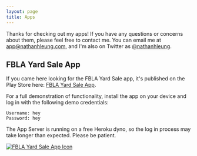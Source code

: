 ```yaml
---
layout: page
title: Apps
---
```

Thanks for checking out my apps! If you have any questions or concerns about them, please feel free to contact me. You can email me at [app@nathanhleung.com](mailto:app@nathanhleung.com), and I'm also on Twitter as <a href="https://twitter.com/nathanhleung" target="_blank">@nathanhleung</a>.

## FBLA Yard Sale App
If you came here looking for the FBLA Yard Sale app, it's published on the Play Store here: [FBLA Yard Sale App](https://play.google.com/store/apps/details?id=com.nathanhleung.fblayardsale).

For a full demonstration of functionality, install the app on your device and log in with the following demo credentials:

```
Username: hey
Password: hey
```

The App Server is running on a free Heroku dyno, so the log in process may take longer than expected. Please be patient.

[![FBLA Yard Sale App Icon](https://i.imgur.com/8PgoUMY.png)](https://play.google.com/store/apps/details?id=com.nathanhleung.fblayardsale)

